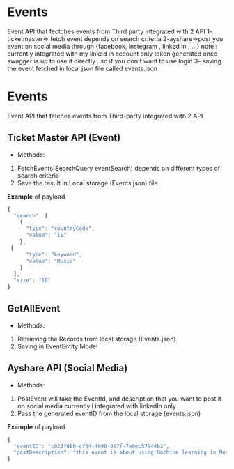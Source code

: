 # Events
Event API that fectches events from Third party integrated with 2 API 
1- ticketmaster=> fetch event depends on search criteria
2-ayshare=>post you event on social media through {facebook, instegram , linked in , ...}
	note : currently integrated with my linked in account only 
token generated once swagger is up to use it directly ..so if you don't want to use login 
3- saving the event fetched in local json file called events.json 

# Events

Event API that fetches events from Third-party integrated with 2 API 

## Ticket Master API  (Event)

 * Methods:
  1.  FetchEvents(SearchQuery eventSearch) depends on different types of search criteria
  2.  Save the result in Local storage (Events.json) file 

 **Example** of payload

```js
{
  "search": [
    {
      "type": "countryCode",
      "value": "IE"
    },
 {
      "type": "keyword",
      "value": "Music"
    }
  ],
  "size": "10"
}
```
## GetAllEvent

 * Methods:
  1.  Retrieving the Records from local storage (Events.json)
  2.  Saving in EventEntity Model


## Ayshare API  (Social Media)

 * Methods:
  1.  PostEvent will take the EventId, and description that you want to post it on social media currently I integrated with linkedIn only
  2.  Pass the generated eventID from the local storage (events.json)

 **Example** of payload

```js
{
  "eventID": "c023f08b-cf64-4090-807f-7e0ec57944b3",
  "postDescription": "this event is about using Machine learning in Medicine"
}
```
